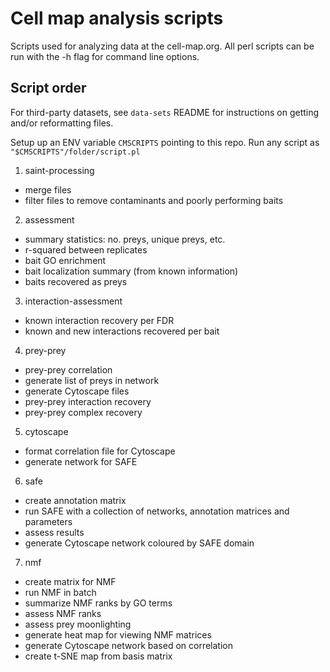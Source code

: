 # Cell map analysis scripts

Scripts used for analyzing data at the cell-map.org. All perl scripts can be run with the -h flag for command line options.

## Script order

For third-party datasets, see `data-sets` README for instructions on getting and/or reformatting files.

Setup up an ENV variable `CMSCRIPTS` pointing to this repo. Run any script as `"$CMSCRIPTS"/folder/script.pl`

1. saint-processing
* merge files
* filter files to remove contaminants and poorly performing baits

2. assessment
* summary statistics: no. preys, unique preys, etc.
* r-squared between replicates
* bait GO enrichment
* bait localization summary (from known information)
* baits recovered as preys

3. interaction-assessment
* known interaction recovery per FDR
* known and new interactions recovered per bait

4. prey-prey
* prey-prey correlation
* generate list of preys in network
* generate Cytoscape files
* prey-prey interaction recovery
* prey-prey complex recovery

5. cytoscape
* format correlation file for Cytoscape
* generate network for SAFE

6. safe
* create annotation matrix
* run SAFE with a collection of networks, annotation matrices and parameters
* assess results
* generate Cytoscape network coloured by SAFE domain

7. nmf
* create matrix for NMF
* run NMF in batch
* summarize NMF ranks by GO terms
* assess NMF ranks
* assess prey moonlighting
* generate heat map for viewing NMF matrices
* generate Cytoscape network based on correlation
* create t-SNE map from basis matrix

